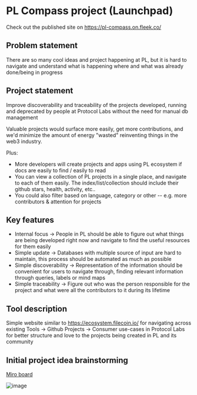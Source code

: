 # PL Compass project (Launchpad)

Check out the published site on https://pl-compass.on.fleek.co/

## Problem statement

There are so many cool ideas and project happening at PL, but it is hard to navigate and understand what is happening where and what was already done/being in progress

## Project statement

Improve discoverability and traceability of the projects developed, running and deprecated by people at Protocol Labs without the need for manual db management

Valuable projects would surface more easily, get more contributions, and we'd minimize the amount of energy "wasted" reinventing things in the web3 industry.

Plus:

- More developers will create projects and apps using PL ecosystem if docs are easily to find / easily to read
- You can view a collection of PL projects in a single place, and navigate to each of them easily. The index/list/collection should include their github stars, health, activity, etc..
- You could also filter based on language, category or other -- e.g. more contributors & attention for projects

## Key features

- Internal focus → People in PL should be able to figure out what things are being developed right now and navigate to find the useful resources for them easily
- Simple update → Databases with multiple source of input are hard to maintain, this process should be automated as much as possible
- Simple discoverability → Representation of the information should be convenient for users to navigate through, finding relevant information through queries, labels or mind maps
- Simple traceability → Figure out who was the person responsible for the project and what were all the contributors to it during its lifetime

## Tool description

Simple website similar to https://ecosystem.filecoin.io/ for navigating across existing Tools → Github Projects → Consumer use-cases in Protocol Labs for better structure and love to the projects being created in PL and its community

## Initial project idea brainstorming

[Miro board](https://miro.com/app/board/uXjVON8w_Ag=/)

![image](https://user-images.githubusercontent.com/45440034/154592970-5e596681-bb13-49e6-86d9-6b2c9e659d81.png)
